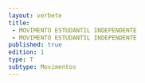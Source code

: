 ```yaml
---
layout: verbete
title:
 - MOVIMENTO ESTUDANTIL INDEPENDENTE
 - MOVIMENTO ESTUDANTIL INDEPENDENTE
published: true
edition: 1  
type: T
subtype: Movimentos
---
```


